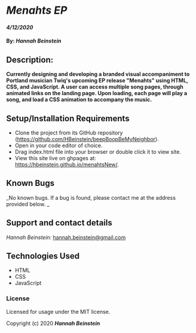 # _Menahts EP_

#### _4/12/2020_

#### By: _**Hannah Beinstein**_

## Description:

__Currently designing and developing a branded visual accompaniment to Portland musician Twiq's upcoming EP release "Menahts" using HTML, CSS, and JavaScript. A user can access multiple song pages, through animated links on the landing page. Upon loading, each page will play a song, and load a CSS animation to accompany the music.__ 

## Setup/Installation Requirements

* Clone the project from its GitHub repository (https://github.com/HBeinstein/beepBoopBeMyNeighbor).
* Open in your code editor of choice.
* Drag index.html file into your browser or double click it to view site.
* View this site live on ghpages at: https://hbeinstein.github.io/menahtsNew/.

## Known Bugs

_No known bugs. If a bug is found, please contact me at the address provided below. _

## Support and contact details

_Hannah Beinstein:_ 
hannah.beinstein@gmail.com

## Technologies Used

* HTML
* CSS
* JavaScript

### License

Licensed for usage under the MIT license.

Copyright (c) 2020 **_Hannah Beinstein_**
